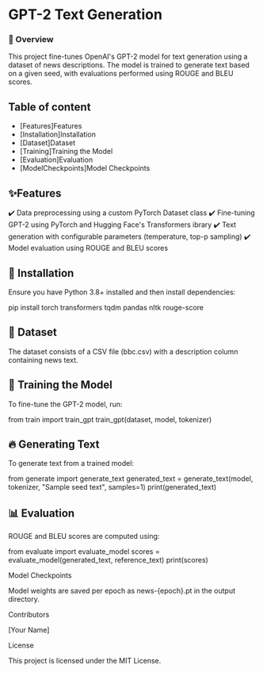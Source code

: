 # GPT-2 Text Generation

### 📌 Overview

This project fine-tunes OpenAI's GPT-2 model for text generation using a dataset of news descriptions. The model is trained to generate text based on a given seed, with evaluations performed using ROUGE and BLEU scores.

## Table of content
* [Features]Features
* [Installation]Installation
* [Dataset]Dataset
* [Training]Training the Model
* [Evaluation]Evaluation
* [ModelCheckpoints]Model Checkpoints

## ✨Features
✔️ Data preprocessing using a custom PyTorch Dataset class
✔️ Fine-tuning GPT-2 using PyTorch and Hugging Face's Transformers ibrary
✔️ Text generation with configurable parameters (temperature, top-p sampling)
✔️ Model evaluation using ROUGE and BLEU scores


## 🔧 Installation

Ensure you have Python 3.8+ installed and then install dependencies:

pip install torch transformers tqdm pandas nltk rouge-score

## 📂 Dataset

The dataset consists of a CSV file (bbc.csv) with a description column containing news text.

## 🚀 Training the Model

To fine-tune the GPT-2 model, run:

from train import train_gpt
train_gpt(dataset, model, tokenizer)

## 🔥 Generating Text

To generate text from a trained model:

from generate import generate_text
generated_text = generate_text(model, tokenizer, "Sample seed text", samples=1)
print(generated_text)

## 📊 Evaluation

ROUGE and BLEU scores are computed using:

from evaluate import evaluate_model
scores = evaluate_model(generated_text, reference_text)
print(scores)

Model Checkpoints

Model weights are saved per epoch as news-{epoch}.pt in the output directory.

Contributors

[Your Name]

License

This project is licensed under the MIT License.

